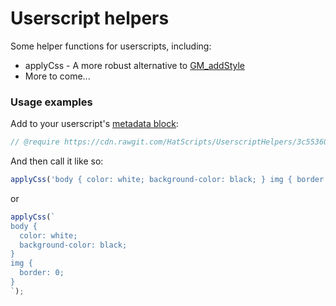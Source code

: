 # Userscript helpers
Some helper functions for userscripts, including:
* applyCss - A more robust alternative to [GM_addStyle](https://wiki.greasespot.net/GM_addStyle)
* More to come...

### Usage examples
Add to your userscript's [metadata block](https://wiki.greasespot.net/Metadata_Block):
```javascript
// @require https://cdn.rawgit.com/HatScripts/UserscriptHelpers/3c55360a/applyCss.min.js
```
And then call it like so:
```javascript
applyCss('body { color: white; background-color: black; } img { border: 0; }');
```
or
```javascript
applyCss(`
body {
  color: white;
  background-color: black;
}
img {
  border: 0;
}
`);
```
